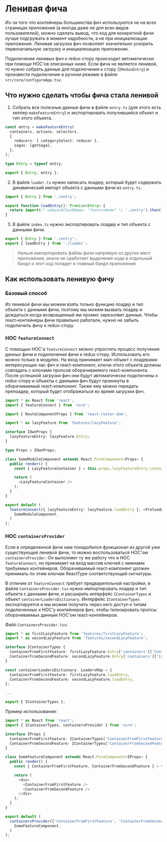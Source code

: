 # Ленивая фича

Из-за того что контейнеры большинства фич используются не на всех страницах приложения (а иногда даже не для всех видов пользователей), можно сделать вывод, что код для конкретной фичи лучше подгружать в момент надобности, а не при инициализации приложения. Ленивая загрузка фич позволяет значительно ускорить первоначальную загрузку и инициализацию приложения.

Подключение ленивых фич к redux-стору происходит автоматически при помощи HOC'ов описанных ниже. Если фича не является ленивой, то нужно собрать данные для подключения к стору (`IReduxEntry`) и произвести подключение в ручном режиме в файле `src/core/configureApp.tsx`.

## Что нужно сделать чтобы фича стала ленивой

1. Собрать все полезные данные фичи в файле `entry.ts` (для этого есть хелпер `makeFeatureEntry`) и экспортировать получившийся объект и тип этого объекта.
```typescript
const entry = makeFeatureEntry(
  containers, actions, selectors,
  {
    reducers: { categorySelect: reducer },
    sagas: [getSaga],
  },
);

type Entry = typeof entry;

export { Entry, entry };
```
2. В файле `loader.ts` нужно написать лоадер, который будет содержать динамический импорт объекта с данными фичи из `entry.ts`.
```typescript
import { Entry } from './entry';

export function loadEntry(): Promise<Entry> {
  return import(/* webpackChunkName: "featureName" */ './entry').then(feature => feature.entry);
}
```
3. В файле `index.ts` нужно экспортировать лоадер и тип объекта с данными фичи.
```typescript
export { Entry } from './entry';
export { loadEntry } from './loader';
```
> Нельзя импортировать файлы фичи напрямую из других мест приложения, иначе не сработает выделение кода в отдельный бандл и этот код попадет в главный бандл приложения

## Как использовать ленивую фичу

### Базовый способ

Из ленивой фичи мы можем взять только функцию лоадер и тип объекта с данными фичи, поэтому мы можем вызвать лоадер и дождаться когда возвращенный им промис зарезолвит данные. Чтобы react-контейнеры фичи правильно работали, нужно не забыть подключить фичу к redux-стору.

### HOC `featureConnect`

С помощью HOC'а `featureConnect` можно упростить процесс получения данных фичи и подключения фичи к redux-стору. Использовать его можно только в модулях. На вход принимает мап-объект с лоадерами интересующих нас фич и react-компонент, ключи этого объекта должны совпадать с ключами пропсов оборачиваемого react-компонента. После успешной загрузки фич они будут автоматически подключены к redux-стору и объекты с данными фич будут прокинуты в оборачиваемый react-компонент. Также ему можно передать прелоадер, который будет отображаться во время загрузки фич.

```typescript
import * as React from 'react';
import { featureConnect } from 'core';

import { RouteComponentProps } from 'react-router-dom';

import * as lazyFeature from 'features/lazyFeature';

interface IOwnProps {
  lazyFeatureEntry: lazyFeature.Entry;
}

type Props = IOwnProps;

class SomeModuleComponent extends React.PureComponent<Props> {
  public render() {
    const { LazyFeatureContainer } = this.props.lazyFeatureEntry.containers;

    return (
      <LazyFeatureContainer />
    );
  }
}

export default (
  featureConnect({ lazyFeatureEntry: lazyFeature.loadEntry }, <Preloader />)(
    SomeModuleComponent,
  )
);

```

### HOC `containersProvider`

Если в определенной фиче нам понадобился функционал из другой уже существующей ленивой фичи, то можно воспользоваться HOC'ом `containersProvider`. Он выполняет ту же работу что и HOC `featureConnect`, но принимает на вход массив ключей с именами требуемых контейнеров. Оборачиваемый react-компонент должен принимать по этим ключам ReactType соответствующей сигнатуры.

В отличие от `featureConnect` требует предварительной настройки, в файле `ContainersProvider.tsx` нужно импортировать лоадер и тип объекта с данными фичи, и расширить интерфейс `IContainerTypes` и объект `containerLoadersDictionary`. Интерфейс `IContainerTypes` экспортируется и мы можем получить через него доступ к типам подключенных к HOC'у контейнеров фич, чтобы типизировать пропсы оборачиваемых данным HOC'ом react-контейнеров.

Файл `ContainersProvider.tsx`:

```typescript
import * as firstLazyFeature from 'features/firstLazyFeature';
import * as secondLazyFeature from 'features/secondLazyFeature';

interface IContainerTypes {
  ContainerFromFirstFeature: firstLazyFeature.Entry['containers']['ContainerFromFirstFeature'];
  ContainerFromSecondFeature: secondLazyFeature.Entry['containers']['ContainerFromSecondFeature'];
}

const containerLoadersDictionary: LoadersMap = {
  ContainerFromFirstFeature: firstLazyFeature.loadEntry,
  ContainerFromSecondFeature: secondLazyFeature.loadEntry,
};

...

export { IContainerTypes };
```

Пример использования:

```typescript
import * as React from 'react';
import { IContainerTypes, containersProvider } from 'core';

interface IProps {
  ContainerFromFirstFeature: IContainerTypes['ContainerFromFirstFeature'];
  ContainerFromSecondFeature: IContainerTypes['ContainerFromSecondFeature'];
}

class SomeFeatureComponent extends React.PureComponent<IProps> {
  public render() {
    const { ContainerFromFirstFeature, ContainerFromSecondFeature } = this.props;

    return (
      <div>
        <ContainerFromFirstFeature />
        <ContainerFromSecondFeature />
      </div>
    );
  }
}

export default (
  containersProvider(['ContainerFromFirstFeature', 'ContainerFromSecondFeature'], <Preloader />)(
    SomeFeatureComponent,
  )
);
```